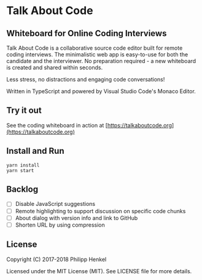 # Talk About Code 
## Whiteboard for Online Coding Interviews

Talk About Code is a collaborative source code editor built for remote coding interviews. The minimalistic web app is easy-to-use for both the candidate and the interviewer. No preparation required - a new whiteboard is created and shared within seconds.

Less stress, no distractions and engaging code conversations!

Written in TypeScript and powered by Visual Studio Code's Monaco Editor.

## Try it out
See the coding whiteboard in action at [https://talkaboutcode.org](https://talkaboutcode.org)

## Install and Run
```console
yarn install
yarn start
```

## Backlog
- [ ] Disable JavaScript suggestions
- [ ] Remote highlighting to support discussion on specific code chunks
- [ ] About dialog with version info and link to GitHub
- [ ] Shorten URL by using compression

## License

Copyright (C) 2017-2018 Philipp Henkel

Licensed under the MIT License (MIT). See LICENSE file for more details.
